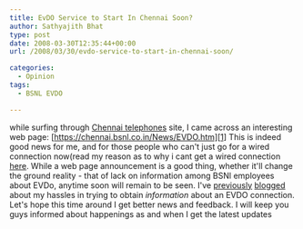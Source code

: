 ```yaml
---
title: EvDO Service to Start In Chennai Soon?
author: Sathyajith Bhat
type: post
date: 2008-03-30T12:35:44+00:00
url: /2008/03/30/evdo-service-to-start-in-chennai-soon/

categories:
  - Opinion
tags:
  - BSNL EVDO

---
```

while surfing through [Chennai telephones](https://chennai.bsnl.co.in) site, I came across an interesting web page: [https://chennai.bsnl.co.in/News/EVDO.htm][1] This is indeed good news for me, and for those people who can't just go for a wired connection now(read my reason as to why i cant get a wired connection [here](https://sathyabh.at/2008/01/19/my-laptop-chronicles-obtainingor-trying-to-obtain-a-bsnl-evdo-connection-part-1/). While a web page announcement is a good thing, whether it'll change the ground reality - that of lack on information among BSNl employees about EVDo, anytime soon will remain to be seen. I've [previously](https://sathyabh.at/2008/01/19/my-laptop-chronicles-obtainingor-trying-to-obtain-a-bsnl-evdo-connection-part-1/) [blogged](https://sathyabh.at/2008/02/17/of-handling-multiple-projects-and-failed-evdo-connections/) about my hassles in trying to obtain *information* about an EVDO connection. Let's hope this time around I get better news and feedback. I will keep you guys informed about happenings as and when I get the latest updates

 [1]: https://chennai.bsnl.co.in/News/EVDO.htm "https://chennai.bsnl.co.in/News/EVDO.htm"
